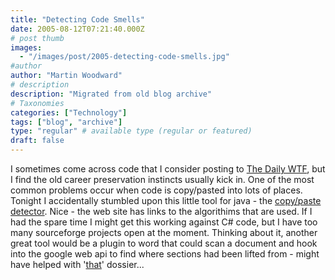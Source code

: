 ```yaml
---
title: "Detecting Code Smells"
date: 2005-08-12T07:21:40.000Z
# post thumb
images:
  - "/images/post/2005-detecting-code-smells.jpg"
#author
author: "Martin Woodward"
# description
description: "Migrated from old blog archive"
# Taxonomies
categories: ["Technology"]
tags: ["blog", "archive"]
type: "regular" # available type (regular or featured)
draft: false
---
```


I sometimes come across code that I consider posting to [The Daily WTF](http://thedailywtf.com/), but I find the old career preservation instincts usually kick in.  One of the most common problems occur when code is copy/pasted into lots of places.  Tonight I accidentally stumbled upon this little tool for java - the [copy/paste detector](http://pmd.sourceforge.net/cpd.html).  Nice - the web site has links to the algorithims that are used.  If I had the spare time I might get this working against C# code, but I have too many sourceforge projects open at the moment.  Thinking about it, another great tool would be a plugin to word that could scan a document and hook into the google web api to find where sections had been lifted from - might have helped with '[that](http://en.wikipedia.org/wiki/Dodgy_Dossier)' dossier...